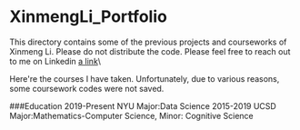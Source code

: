 # XinmengLi_Portfolio

This directory contains some of the previous projects and courseworks of Xinmeng Li. Please do not distribute the code.
Please feel free to reach out to me on Linkedin [a link](https://www.linkedin.com/in/xinmeng-li/)\

Here're the courses I have taken. Unfortunately, due to various reasons, some coursework codes were not saved.

###Education
2019-Present NYU Major:Data Science
2015-2019 UCSD Major:Mathematics-Computer Science, Minor: Cognitive Science
